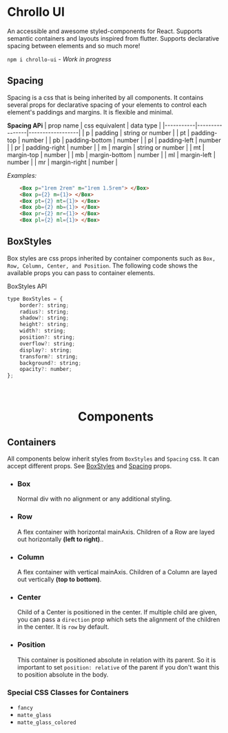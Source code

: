 # Chrollo UI

An accessible and awesome styled-components for React. Supports semantic containers and layouts inspired from flutter. Supports declarative spacing between elements and so much more!

`npm i chrollo-ui` - *Work in progress*

## Spacing
Spacing is a css that is being inherited by all components. It contains several props for declarative spacing of your elements to control each element's paddings and margins. It is flexible and minimal.

**Spacing APi**
| prop name | css equivalent | data type        |
|-----------|----------------|------------------|
| p         | padding        | string or number |
| pt        | padding-top    | number           |
| pb        | padding-bottom | number           |
| pl        | padding-left   | number           |
| pr        | padding-right  | number           |
| m         | margin         | string or number |
| mt        | margin-top     | number           |
| mb        | margin-bottom  | number           |
| ml        | margin-left    | number           |
| mr        | margin-right   | number           |

*Examples:*

```html
    <Box p="1rem 2rem" m="1rem 1.5rem"> </Box>
    <Box p={2} m={1}> </Box>
    <Box pt={2} mt={1}> </Box>
    <Box pb={2} mb={1}> </Box>
    <Box pr={2} mr={1}> </Box>
    <Box pl={2} ml={1}> </Box>
```
## BoxStyles
Box styles are css props inherited by container components such as `Box, Row, Column, Center, and Position`. The following code shows the available props you can pass to container elements.

BoxStyles API

```javascript
type BoxStyles = {
    border?: string;
    radius?: string;
    shadow?: string;
    height?: string;
    width?: string;
    position?: string;
    overflow?: string;
    display?: string;
    transform?: string;
    background?: string;
    opacity?: number;
};
```


<br/>

<h1 align='center'> Components </h1>

## Containers
All components below inherit styles from `BoxStyles` and `Spacing` css. It can accept different props. See [BoxStyles](#boxstyles) and [Spacing](#spacing) props.

- ### Box
    Normal div with no alignment or any additional styling.
- ### Row
    A flex container with horizontal mainAxis. Children of a Row are layed out horizontally **(left to right)**..
- ### Column
    A flex container with vertical mainAxis. Children of a Column are layed out vertically **(top to bottom)**.
- ### Center
    Child of a Center is positioned in the center. If multiple child are given, you can pass a `direction` prop which sets the alignment of the children in the center. It is `row` by default.
- ### Position
    This container is positioned absolute in relation with its parent. So it is important to set ```position: relative``` of the parent if you don't want this to position absolute in the body.

### Special CSS Classes for Containers
- `fancy`
- `matte_glass`
- `matte_glass_colored`